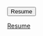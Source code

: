 <button type="submit" class="btn">Resume</button>
	<a href="http://www.nyscregistrationportal.com">
	   <div>
	      Resume
		 </div>
		</a>
